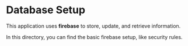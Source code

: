 # Database Setup

This application uses **firebase** to store, update, and retrieve information.

In this directory, you can find the basic firebase setup, like security rules.